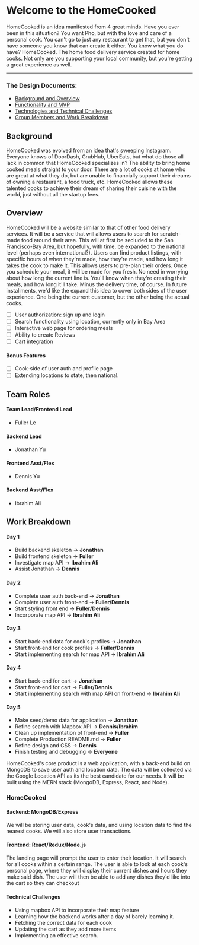 # Welcome to the HomeCooked

HomeCooked is an idea manifested from 4 great minds.  Have you ever been in this situation? You want Pho, but with the love and care of a personal cook. You can't go to just any restaurant to get that, but you don't have someone you know that can create it either. You know what you do have? HomeCooked. The home food delivery service created for home cooks. Not only are you supporting your local community, but you're getting a great experience as well.

***

### The Design Documents: 
* [Background and Overview](https://github.com/lefuller/HomeCooked/wiki/Background-and-Overview)
* [Functionality and MVP](https://github.com/lefuller/HomeCooked/wiki/Functionality-and-MVP)
* [Technologies and Technical Challenges](https://github.com/lefuller/HomeCooked/wiki/Technologies-&-Technical-Challenges)
* [Group Members and Work Breakdown](https://github.com/lefuller/HomeCooked/wiki/Group-Members-&-Work-Breakdown)

## Background

HomeCooked was evolved from an idea that's sweeping Instagram.  Everyone knows of DoorDash, GrubHub, UberEats, but what do those all lack in common that HomeCooked specializes in? The ability to bring home cooked meals straight to your door.  There are a lot of cooks at home who are great at what they do, but are unable to financially support their dreams of owning a restaurant, a food truck, etc.  HomeCooked allows these talented cooks to achieve their dream of sharing their cuisine with the world, just without all the startup fees.  

## Overview 

HomeCooked will be a website similar to that of other food delivery services.  It will be a service that will allows users to search for scratch-made food around their area.  This will at first be secluded to the San Francisco-Bay Area, but hopefully, with time, be expanded to the national level (perhaps even international?). Users can find product listings, with specific hours of when they're made, how they're made, and how long it takes the cook to make it.  This allows users to pre-plan their orders. Once you schedule your meal, it will be made for you fresh.  No need in worrying about how long the current line is.  You'll know when they're creating their meals, and how long it'll take. Minus the delivery time, of course.  In future installments, we'd like the expand this idea to cover both sides of the user experience.  One being the current customer, but the other being the actual cooks. 

-  [ ] User authorization: sign up and login 
-  [ ] Search functionality using location, currently only in Bay Area
-  [ ] Interactive web page for ordering meals 
-  [ ] Ability to create Reviews 
-  [ ] Cart integration 

#### Bonus Features 
-  [ ] Cook-side of user auth and profile page 
-  [ ] Extending locations to state, then national.

## Team Roles 
#### Team Lead/Frontend Lead
  * Fuller Le
#### Backend Lead
  * Jonathan Yu
#### Frontend Asst/Flex
  * Dennis Yu
#### Backend Asst/Flex
  * Ibrahim Ali

## Work Breakdown 

#### Day 1
 * Build backend skeleton -> **Jonathan**
 * Build frontend skeleton -> **Fuller**
 * Investigate map API -> **Ibrahim Ali**
 * Assist Jonathan -> **Dennis**

#### Day 2
 * Complete user auth back-end -> **Jonathan**
 * Complete user auth front-end -> **Fuller/Dennis**
 * Start styling front end -> **Fuller/Dennis**
 * Incorporate map API -> **Ibrahim Ali**

#### Day 3
 * Start back-end data for cook's profiles -> **Jonathan**
 * Start front-end for cook profiles -> **Fuller/Dennis**
 * Start implementing search for map API -> **Ibrahim Ali**

#### Day 4
  * Start back-end for cart -> **Jonathan**
  * Start front-end for cart -> **Fuller/Dennis**
  * Start implementing search with map API on front-end -> **Ibrahim Ali**

#### Day 5
  * Make seed/demo data for application -> **Jonathan**
  * Refine search with Mapbox API -> **Dennis/Ibrahim**
  * Clean up implementation of front-end -> **Fuller**
  * Complete Production README.md -> **Fuller**
  * Refine design and CSS -> **Dennis**
  * Finish testing and debugging -> **Everyone**

HomeCooked's core product is a web application, with a back-end build on MongoDB to save user auth and location data. The data will be collected via the Google Location API as its the best candidate for our needs. It will be built using the MERN stack (MongoDB, Express, React, and Node). 

### HomeCooked

#### Backend: MongoDB/Express 

We will be storing user data, cook's data, and using location data to find the nearest cooks.  We will also store user transactions.

#### Frontend: React/Redux/Node.js 

The landing page will prompt the user to enter their location.  It will search for all cooks within a certain range.  The user is able to look at each cook's personal page, where they will display their current dishes and hours they make said dish.  The user will then be able to add any dishes they'd like into the cart so they can checkout 

#### Technical Challenges
* Using mapbox API to incorporate their map feature 
* Learning how the backend works after a day of barely learning it.
* Fetching the correct data for each cook
* Updating the cart as they add more items
* Implementing an effective search.
